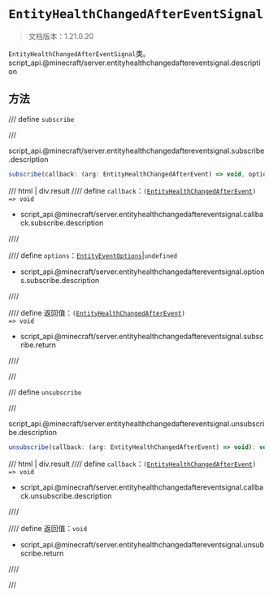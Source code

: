 # `EntityHealthChangedAfterEventSignal`

> 文档版本：1.21.0.20

`EntityHealthChangedAfterEventSignal`类。script_api.@minecraft/server.entityhealthchangedaftereventsignal.description

## 方法

/// define
`subscribe`


///

script_api.@minecraft/server.entityhealthchangedaftereventsignal.subscribe.description

```js
subscribe(callback: (arg: EntityHealthChangedAfterEvent) => void, options?: EntityEventOptions): (arg: EntityHealthChangedAfterEvent) => void
```

/// html | div.result
//// define
`callback`：<code>(<a href="../entityhealthchangedafterevent/">EntityHealthChangedAfterEvent</a>) =&gt; void</code>

- script_api.@minecraft/server.entityhealthchangedaftereventsignal.callback.subscribe.description


////

//// define
`options`：[`EntityEventOptions`](./entityeventoptions.md)|`undefined`

- script_api.@minecraft/server.entityhealthchangedaftereventsignal.options.subscribe.description


////

//// define
返回值：<code>(<a href="../entityhealthchangedafterevent/">EntityHealthChangedAfterEvent</a>) =&gt; void</code>

- script_api.@minecraft/server.entityhealthchangedaftereventsignal.subscribe.return


////

///


/// define
`unsubscribe`


///

script_api.@minecraft/server.entityhealthchangedaftereventsignal.unsubscribe.description

```js
unsubscribe(callback: (arg: EntityHealthChangedAfterEvent) => void): void
```

/// html | div.result
//// define
`callback`：<code>(<a href="../entityhealthchangedafterevent/">EntityHealthChangedAfterEvent</a>) =&gt; void</code>

- script_api.@minecraft/server.entityhealthchangedaftereventsignal.callback.unsubscribe.description


////

//// define
返回值：`void`

- script_api.@minecraft/server.entityhealthchangedaftereventsignal.unsubscribe.return


////

///

